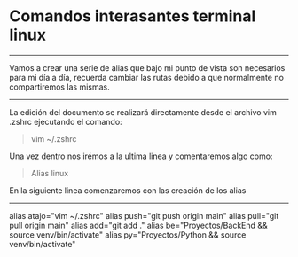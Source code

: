 #  Comandos interasantes terminal linux

------------

Vamos a crear una serie de alias que bajo mi punto de vista son necesarios para mi día a día, recuerda cambiar las rutas debido a que normalmente no compartiremos las mismas. 

------------

La edición del documento se realizará directamente desde el archivo vim .zshrc ejecutando el comando: 

> vim ~/.zshrc  

Una vez dentro nos irémos a la ultima linea y comentaremos algo como: 

> Alias linux

En la siguiente linea comenzaremos con las creación de los alias

------------

alias atajo="vim ~/.zshrc"
alias push="git push origin main"
alias pull="git pull origin main"
alias add="git add ."
alias be="Proyectos/BackEnd && source venv/bin/activate"
alias py="Proyectos/Python && source venv/bin/activate"

